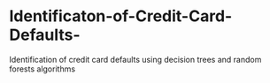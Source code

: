 # Identificaton-of-Credit-Card-Defaults-
Identification of credit card defaults using decision trees and random forests algorithms
